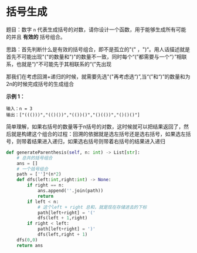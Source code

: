 # 括号生成

题目：数字 `n` 代表生成括号的对数，请你设计一个函数，用于能够生成所有可能的并且 **有效的** 括号组合。

思路：首先判断什么是有效的括号组合，即不是孤立的"(" ，")“。用人话描述就是首先不可能出现"("的数量和")"的数量不一致，同时每个“(”都需要与一个“）”相联系，也就是“)"不可能先于其相联系的“(”先出现

那我们在考虑回溯+递归的时候，就需要先选"("再考虑选“)”,当“(”和“)”的数量和为2n的时候完成括号的生成组合

**示例 1：**

```
输入：n = 3
输出：["((()))","(()())","(())()","()(())","()()()"]
```

简单理解，如果右括号的数量等于n括号的对数，这时候就可以把结果返回了，然后就是构建这个组合的过程：回溯的依据就是选左括号还是选右括号，如果选左括号，则带着结果进入递归，如果选右括号则带着右括号的结果进入递归

```python
def generateParenthesis(self, n: int) -> List[str]:
    # 总共的括号组合
    ans = []
    # 一个括号组合
    path = ['']*(n*2)
    def dfs(left:int,right:int) -> None:
        if right == n:
            ans.append(''.join(path))
            return
        if left < n:
            # 这个left + right 总和，就是现在存储进去的下标
            path[left+right] = '('
            dfs(left + 1,right)
        if right < left:
            path[left+right] = ')'
            dfs(left,right + 1)
    dfs(0,0)
    return ans
```

